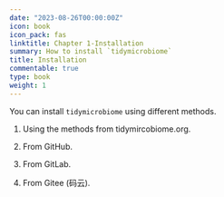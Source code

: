 ```yaml
---
date: "2023-08-26T00:00:00Z"
icon: book
icon_pack: fas
linktitle: Chapter 1-Installation
summary: How to install `tidymicrobiome`
title: Installation
commentable: true
type: book
weight: 1
---
```


You can install `tidymicrobiome` using different methods.

1. Using the methods from tidymircobiome.org.

2. From GitHub.

3. From GitLab.

4. From Gitee (码云).